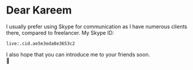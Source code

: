 # Dear Kareem  
I usually prefer using Skype for communication as I have numerous clients there, compared to freelancer.
My Skype ID:  
```
live:.cid.ae5e3eda8e3653c2
```

 I also hope that you can introduce me to your friends soon.  
 🙂
